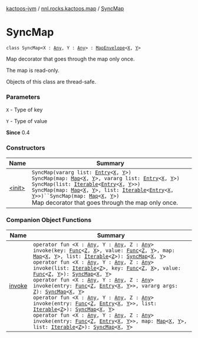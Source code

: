 [kactoos-jvm](../../index.md) / [nnl.rocks.kactoos.map](../index.md) / [SyncMap](./index.md)

# SyncMap

`class SyncMap<X : `[`Any`](https://kotlinlang.org/api/latest/jvm/stdlib/kotlin/-any/index.html)`, Y : `[`Any`](https://kotlinlang.org/api/latest/jvm/stdlib/kotlin/-any/index.html)`> : `[`MapEnvelope`](../-map-envelope/index.md)`<`[`X`](index.md#X)`, `[`Y`](index.md#Y)`>`

Map decorator that goes through the map only once.

The map is read-only.

Objects of this class are thread-safe.

### Parameters

`X` - Type of key

`Y` - Type of value

**Since**
0.4

### Constructors

| Name | Summary |
|---|---|
| [&lt;init&gt;](-init-.md) | `SyncMap(vararg list: `[`Entry`](https://kotlinlang.org/api/latest/jvm/stdlib/kotlin.collections/-map/-entry/index.html)`<`[`X`](index.md#X)`, `[`Y`](index.md#Y)`>)`<br>`SyncMap(map: `[`Map`](https://kotlinlang.org/api/latest/jvm/stdlib/kotlin.collections/-map/index.html)`<`[`X`](index.md#X)`, `[`Y`](index.md#Y)`>, vararg list: `[`Entry`](https://kotlinlang.org/api/latest/jvm/stdlib/kotlin.collections/-map/-entry/index.html)`<`[`X`](index.md#X)`, `[`Y`](index.md#Y)`>)`<br>`SyncMap(list: `[`Iterable`](https://kotlinlang.org/api/latest/jvm/stdlib/kotlin.collections/-iterable/index.html)`<`[`Entry`](https://kotlinlang.org/api/latest/jvm/stdlib/kotlin.collections/-map/-entry/index.html)`<`[`X`](index.md#X)`, `[`Y`](index.md#Y)`>>)`<br>`SyncMap(map: `[`Map`](https://kotlinlang.org/api/latest/jvm/stdlib/kotlin.collections/-map/index.html)`<`[`X`](index.md#X)`, `[`Y`](index.md#Y)`>, list: `[`Iterable`](https://kotlinlang.org/api/latest/jvm/stdlib/kotlin.collections/-iterable/index.html)`<`[`Entry`](https://kotlinlang.org/api/latest/jvm/stdlib/kotlin.collections/-map/-entry/index.html)`<`[`X`](index.md#X)`, `[`Y`](index.md#Y)`>>)``SyncMap(map: `[`Map`](https://kotlinlang.org/api/latest/jvm/stdlib/kotlin.collections/-map/index.html)`<`[`X`](index.md#X)`, `[`Y`](index.md#Y)`>)`<br>Map decorator that goes through the map only once. |

### Companion Object Functions

| Name | Summary |
|---|---|
| [invoke](invoke.md) | `operator fun <X : `[`Any`](https://kotlinlang.org/api/latest/jvm/stdlib/kotlin/-any/index.html)`, Y : `[`Any`](https://kotlinlang.org/api/latest/jvm/stdlib/kotlin/-any/index.html)`, Z : `[`Any`](https://kotlinlang.org/api/latest/jvm/stdlib/kotlin/-any/index.html)`> invoke(key: `[`Func`](../../nnl.rocks.kactoos/-func/index.md)`<`[`Z`](invoke.md#Z)`, `[`X`](invoke.md#X)`>, value: `[`Func`](../../nnl.rocks.kactoos/-func/index.md)`<`[`Z`](invoke.md#Z)`, `[`Y`](invoke.md#Y)`>, map: `[`Map`](https://kotlinlang.org/api/latest/jvm/stdlib/kotlin.collections/-map/index.html)`<`[`X`](invoke.md#X)`, `[`Y`](invoke.md#Y)`>, list: `[`Iterable`](https://kotlinlang.org/api/latest/jvm/stdlib/kotlin.collections/-iterable/index.html)`<`[`Z`](invoke.md#Z)`>): `[`SyncMap`](./index.md)`<`[`X`](invoke.md#X)`, `[`Y`](invoke.md#Y)`>`<br>`operator fun <X : `[`Any`](https://kotlinlang.org/api/latest/jvm/stdlib/kotlin/-any/index.html)`, Y : `[`Any`](https://kotlinlang.org/api/latest/jvm/stdlib/kotlin/-any/index.html)`, Z : `[`Any`](https://kotlinlang.org/api/latest/jvm/stdlib/kotlin/-any/index.html)`> invoke(list: `[`Iterable`](https://kotlinlang.org/api/latest/jvm/stdlib/kotlin.collections/-iterable/index.html)`<`[`Z`](invoke.md#Z)`>, key: `[`Func`](../../nnl.rocks.kactoos/-func/index.md)`<`[`Z`](invoke.md#Z)`, `[`X`](invoke.md#X)`>, value: `[`Func`](../../nnl.rocks.kactoos/-func/index.md)`<`[`Z`](invoke.md#Z)`, `[`Y`](invoke.md#Y)`>): `[`SyncMap`](./index.md)`<`[`X`](invoke.md#X)`, `[`Y`](invoke.md#Y)`>`<br>`operator fun <X : `[`Any`](https://kotlinlang.org/api/latest/jvm/stdlib/kotlin/-any/index.html)`, Y : `[`Any`](https://kotlinlang.org/api/latest/jvm/stdlib/kotlin/-any/index.html)`, Z : `[`Any`](https://kotlinlang.org/api/latest/jvm/stdlib/kotlin/-any/index.html)`> invoke(entry: `[`Func`](../../nnl.rocks.kactoos/-func/index.md)`<`[`Z`](invoke.md#Z)`, `[`Entry`](https://kotlinlang.org/api/latest/jvm/stdlib/kotlin.collections/-map/-entry/index.html)`<`[`X`](invoke.md#X)`, `[`Y`](invoke.md#Y)`>>, vararg args: `[`Z`](invoke.md#Z)`): `[`SyncMap`](./index.md)`<`[`X`](invoke.md#X)`, `[`Y`](invoke.md#Y)`>`<br>`operator fun <X : `[`Any`](https://kotlinlang.org/api/latest/jvm/stdlib/kotlin/-any/index.html)`, Y : `[`Any`](https://kotlinlang.org/api/latest/jvm/stdlib/kotlin/-any/index.html)`, Z : `[`Any`](https://kotlinlang.org/api/latest/jvm/stdlib/kotlin/-any/index.html)`> invoke(entry: `[`Func`](../../nnl.rocks.kactoos/-func/index.md)`<`[`Z`](invoke.md#Z)`, `[`Entry`](https://kotlinlang.org/api/latest/jvm/stdlib/kotlin.collections/-map/-entry/index.html)`<`[`X`](invoke.md#X)`, `[`Y`](invoke.md#Y)`>>, list: `[`Iterable`](https://kotlinlang.org/api/latest/jvm/stdlib/kotlin.collections/-iterable/index.html)`<`[`Z`](invoke.md#Z)`>): `[`SyncMap`](./index.md)`<`[`X`](invoke.md#X)`, `[`Y`](invoke.md#Y)`>`<br>`operator fun <X : `[`Any`](https://kotlinlang.org/api/latest/jvm/stdlib/kotlin/-any/index.html)`, Y : `[`Any`](https://kotlinlang.org/api/latest/jvm/stdlib/kotlin/-any/index.html)`, Z : `[`Any`](https://kotlinlang.org/api/latest/jvm/stdlib/kotlin/-any/index.html)`> invoke(entry: `[`Func`](../../nnl.rocks.kactoos/-func/index.md)`<`[`Z`](invoke.md#Z)`, `[`Entry`](https://kotlinlang.org/api/latest/jvm/stdlib/kotlin.collections/-map/-entry/index.html)`<`[`X`](invoke.md#X)`, `[`Y`](invoke.md#Y)`>>, map: `[`Map`](https://kotlinlang.org/api/latest/jvm/stdlib/kotlin.collections/-map/index.html)`<`[`X`](invoke.md#X)`, `[`Y`](invoke.md#Y)`>, list: `[`Iterable`](https://kotlinlang.org/api/latest/jvm/stdlib/kotlin.collections/-iterable/index.html)`<`[`Z`](invoke.md#Z)`>): `[`SyncMap`](./index.md)`<`[`X`](invoke.md#X)`, `[`Y`](invoke.md#Y)`>` |
